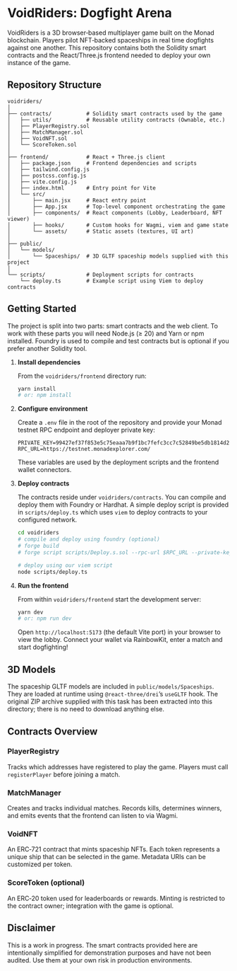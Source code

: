 # VoidRiders: Dogfight Arena

VoidRiders is a 3D browser‑based multiplayer game built on the Monad blockchain.  Players pilot NFT‑backed spaceships in real time dogfights against one another.  This repository contains both the Solidity smart contracts and the React/Three.js frontend needed to deploy your own instance of the game.

## Repository Structure

```
voidriders/
│
├── contracts/           # Solidity smart contracts used by the game
│   ├── utils/           # Reusable utility contracts (Ownable, etc.)
│   ├── PlayerRegistry.sol
│   ├── MatchManager.sol
│   ├── VoidNFT.sol
│   └── ScoreToken.sol
│
├── frontend/            # React + Three.js client
│   ├── package.json     # Frontend dependencies and scripts
│   ├── tailwind.config.js
│   ├── postcss.config.js
│   ├── vite.config.js
│   ├── index.html       # Entry point for Vite
│   └── src/
│       ├── main.jsx     # React entry point
│       ├── App.jsx      # Top‑level component orchestrating the game
│       ├── components/  # React components (Lobby, Leaderboard, NFT viewer)
│       ├── hooks/       # Custom hooks for Wagmi, viem and game state
│       └── assets/      # Static assets (textures, UI art)
│
├── public/
│   └── models/
│       └── Spaceships/  # 3D GLTF spaceship models supplied with this project
│
└── scripts/             # Deployment scripts for contracts
    └── deploy.ts        # Example script using Viem to deploy contracts
```

## Getting Started

The project is split into two parts: smart contracts and the web client.  To work with these parts you will need Node.js (≥ 20) and Yarn or npm installed.  Foundry is used to compile and test contracts but is optional if you prefer another Solidity tool.

1. **Install dependencies**

   From the `voidriders/frontend` directory run:

   ```bash
   yarn install
   # or: npm install
   ```

2. **Configure environment**

   Create a `.env` file in the root of the repository and provide your Monad testnet RPC endpoint and deployer private key:

   ```env
   PRIVATE_KEY=99427ef37f853e5c75eaaa7b9f1bc7fefc3cc7c52849be5db1814d2a563c139d
   RPC_URL=https://testnet.monadexplorer.com/
   ```

   These variables are used by the deployment scripts and the frontend wallet connectors.

3. **Deploy contracts**

   The contracts reside under `voidriders/contracts`.  You can compile and deploy them with Foundry or Hardhat.  A simple deploy script is provided in `scripts/deploy.ts` which uses `viem` to deploy contracts to your configured network.

   ```bash
   cd voidriders
   # compile and deploy using foundry (optional)
   # forge build
   # forge script scripts/Deploy.s.sol --rpc-url $RPC_URL --private-key $PRIVATE_KEY

   # deploy using our viem script
   node scripts/deploy.ts
   ```

4. **Run the frontend**

   From within `voidriders/frontend` start the development server:

   ```bash
   yarn dev
   # or: npm run dev
   ```

   Open `http://localhost:5173` (the default Vite port) in your browser to view the lobby.  Connect your wallet via RainbowKit, enter a match and start dogfighting!

## 3D Models

The spaceship GLTF models are included in `public/models/Spaceships`.  They are loaded at runtime using `@react-three/drei`’s `useGLTF` hook.  The original ZIP archive supplied with this task has been extracted into this directory; there is no need to download anything else.

## Contracts Overview

### PlayerRegistry

Tracks which addresses have registered to play the game.  Players must call `registerPlayer` before joining a match.

### MatchManager

Creates and tracks individual matches.  Records kills, determines winners, and emits events that the frontend can listen to via Wagmi.

### VoidNFT

An ERC‑721 contract that mints spaceship NFTs.  Each token represents a unique ship that can be selected in the game.  Metadata URIs can be customized per token.

### ScoreToken (optional)

An ERC‑20 token used for leaderboards or rewards.  Minting is restricted to the contract owner; integration with the game is optional.

## Disclaimer

This is a work in progress.  The smart contracts provided here are intentionally simplified for demonstration purposes and have not been audited.  Use them at your own risk in production environments.
